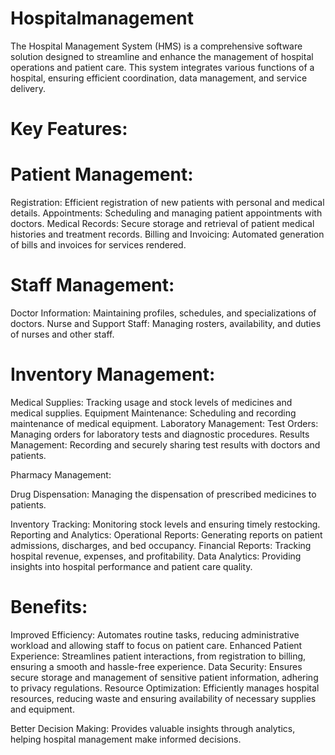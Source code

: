 # Hospitalmanagement
The Hospital Management System (HMS) is a comprehensive software solution designed to streamline and enhance the management of hospital operations and patient care. This system integrates various functions of a hospital, ensuring efficient coordination, data management, and service delivery.

# Key Features:

# Patient Management:

Registration: Efficient registration of new patients with personal and medical details.
Appointments: Scheduling and managing patient appointments with doctors.
Medical Records: Secure storage and retrieval of patient medical histories and treatment records.
Billing and Invoicing: Automated generation of bills and invoices for services rendered.

# Staff Management:

Doctor Information: Maintaining profiles, schedules, and specializations of doctors.
Nurse and Support Staff: Managing rosters, availability, and duties of nurses and other staff.

# Inventory Management:

Medical Supplies: Tracking usage and stock levels of medicines and medical supplies.
Equipment Maintenance: Scheduling and recording maintenance of medical equipment.
Laboratory Management:
Test Orders: Managing orders for laboratory tests and diagnostic procedures.
Results Management: Recording and securely sharing test results with doctors and patients.

Pharmacy Management:

Drug Dispensation: Managing the dispensation of prescribed medicines to patients.

Inventory Tracking: Monitoring stock levels and ensuring timely restocking.
Reporting and Analytics:
Operational Reports: Generating reports on patient admissions, discharges, and bed occupancy.
Financial Reports: Tracking hospital revenue, expenses, and profitability.
Data Analytics: Providing insights into hospital performance and patient care quality.

# Benefits:

Improved Efficiency: Automates routine tasks, reducing administrative workload and allowing staff to focus on patient care.
Enhanced Patient Experience: Streamlines patient interactions, from registration to billing, ensuring a smooth and hassle-free experience.
Data Security: Ensures secure storage and management of sensitive patient information, adhering to privacy regulations.
Resource Optimization: Efficiently manages hospital resources, reducing waste and ensuring availability of necessary supplies and equipment.

Better Decision Making: Provides valuable insights through analytics, helping hospital management make informed decisions.



